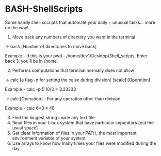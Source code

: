 # BASH-ShellScripts
Some handy shell sccripts that automate your daily + unusual tasks... more on the way!

1. Move back any numbers of directory you want in the terminal

-> back [Number of directories to move back]

Example - If this is your pwd - /home/dev1/Desktop/Shell_scripts, Enter back 3, you'll be in /home.


2. Performs computations that terminal normally does not allow

-> calc [a flag -p for setting the calse during division] [scale] [Operation]

Example - calc -p 5 10/3 = 3.33333

-> calc [Operation] - For any operation other than division

Example - calc 6*8 = 48


3. Find the longest string inside any text file
4. Read files in your Linux system that have particular separators (not the usual space)
5. Get clear Information of files in your PATH, the most important environment variable of your system
6. Use arrays to know how many times your files were modified during the day
